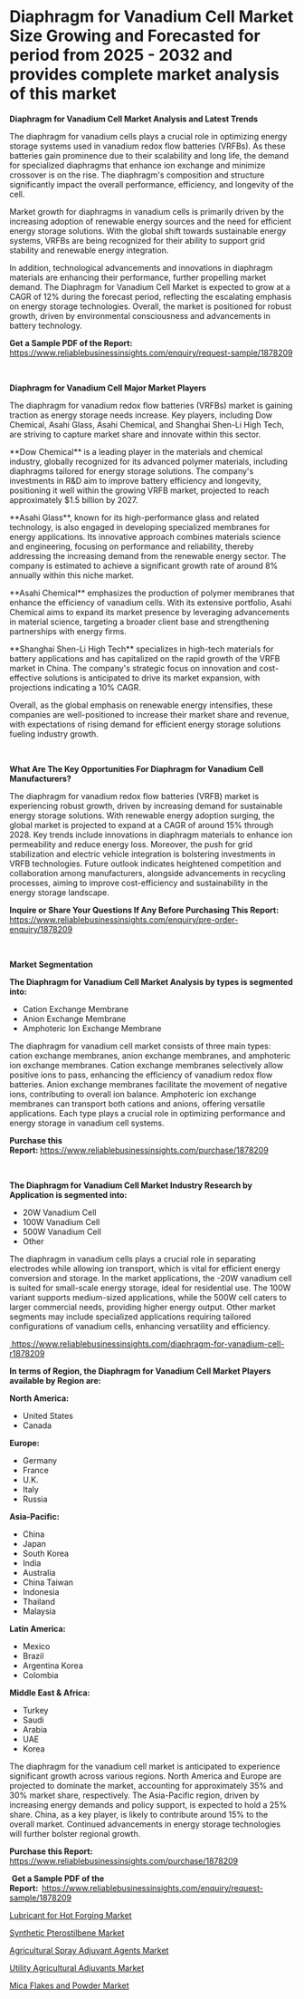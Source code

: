 <p><h1>Diaphragm for Vanadium Cell Market Size Growing and Forecasted for period from 2025 - 2032 and provides complete market analysis of this market</h1></p><p><strong>Diaphragm for Vanadium Cell Market Analysis and Latest Trends</strong></p>
<p><p>The diaphragm for vanadium cells plays a crucial role in optimizing energy storage systems used in vanadium redox flow batteries (VRFBs). As these batteries gain prominence due to their scalability and long life, the demand for specialized diaphragms that enhance ion exchange and minimize crossover is on the rise. The diaphragm's composition and structure significantly impact the overall performance, efficiency, and longevity of the cell.</p><p>Market growth for diaphragms in vanadium cells is primarily driven by the increasing adoption of renewable energy sources and the need for efficient energy storage solutions. With the global shift towards sustainable energy systems, VRFBs are being recognized for their ability to support grid stability and renewable energy integration.</p><p>In addition, technological advancements and innovations in diaphragm materials are enhancing their performance, further propelling market demand. The Diaphragm for Vanadium Cell Market is expected to grow at a CAGR of 12% during the forecast period, reflecting the escalating emphasis on energy storage technologies. Overall, the market is positioned for robust growth, driven by environmental consciousness and advancements in battery technology.</p></p>
<p><strong>Get a Sample PDF of the Report:&nbsp;</strong> <a href="https://www.reliablebusinessinsights.com/enquiry/request-sample/1878209?utm_campaign=75&utm_medium=2&utm_source=Github&utm_content=ia&utm_term=03042025&utm_id=diaphragm-for-vanadium-cell">https://www.reliablebusinessinsights.com/enquiry/request-sample/1878209</a></p>
<p>&nbsp;</p>
<p><strong>Diaphragm for Vanadium Cell Major Market Players</strong></p>
<p><p>The diaphragm for vanadium redox flow batteries (VRFBs) market is gaining traction as energy storage needs increase. Key players, including Dow Chemical, Asahi Glass, Asahi Chemical, and Shanghai Shen-Li High Tech, are striving to capture market share and innovate within this sector.</p><p>**Dow Chemical** is a leading player in the materials and chemical industry, globally recognized for its advanced polymer materials, including diaphragms tailored for energy storage solutions. The company's investments in R&D aim to improve battery efficiency and longevity, positioning it well within the growing VRFB market, projected to reach approximately $1.5 billion by 2027.</p><p>**Asahi Glass**, known for its high-performance glass and related technology, is also engaged in developing specialized membranes for energy applications. Its innovative approach combines materials science and engineering, focusing on performance and reliability, thereby addressing the increasing demand from the renewable energy sector. The company is estimated to achieve a significant growth rate of around 8% annually within this niche market.</p><p>**Asahi Chemical** emphasizes the production of polymer membranes that enhance the efficiency of vanadium cells. With its extensive portfolio, Asahi Chemical aims to expand its market presence by leveraging advancements in material science, targeting a broader client base and strengthening partnerships with energy firms.</p><p>**Shanghai Shen-Li High Tech** specializes in high-tech materials for battery applications and has capitalized on the rapid growth of the VRFB market in China. The company's strategic focus on innovation and cost-effective solutions is anticipated to drive its market expansion, with projections indicating a 10% CAGR.</p><p>Overall, as the global emphasis on renewable energy intensifies, these companies are well-positioned to increase their market share and revenue, with expectations of rising demand for efficient energy storage solutions fueling industry growth.</p></p>
<p>&nbsp;</p>
<p><strong>What Are The Key Opportunities For Diaphragm for Vanadium Cell Manufacturers?</strong></p>
<p><p>The diaphragm for vanadium redox flow batteries (VRFB) market is experiencing robust growth, driven by increasing demand for sustainable energy storage solutions. With renewable energy adoption surging, the global market is projected to expand at a CAGR of around 15% through 2028. Key trends include innovations in diaphragm materials to enhance ion permeability and reduce energy loss. Moreover, the push for grid stabilization and electric vehicle integration is bolstering investments in VRFB technologies. Future outlook indicates heightened competition and collaboration among manufacturers, alongside advancements in recycling processes, aiming to improve cost-efficiency and sustainability in the energy storage landscape.</p></p>
<p><strong>Inquire or Share Your Questions If Any Before Purchasing This Report:</strong> <a href="https://www.reliablebusinessinsights.com/enquiry/pre-order-enquiry/1878209?utm_campaign=75&utm_medium=2&utm_source=Github&utm_content=ia&utm_term=03042025&utm_id=diaphragm-for-vanadium-cell">https://www.reliablebusinessinsights.com/enquiry/pre-order-enquiry/1878209</a></p>
<p>&nbsp;</p>
<p><strong>Market Segmentation</strong></p>
<p><strong>The Diaphragm for Vanadium Cell Market Analysis by types is segmented into:</strong></p>
<p><ul><li>Cation Exchange Membrane</li><li>Anion Exchange Membrane</li><li>Amphoteric Ion Exchange Membrane</li></ul></p>
<p><p>The diaphragm for vanadium cell market consists of three main types: cation exchange membranes, anion exchange membranes, and amphoteric ion exchange membranes. Cation exchange membranes selectively allow positive ions to pass, enhancing the efficiency of vanadium redox flow batteries. Anion exchange membranes facilitate the movement of negative ions, contributing to overall ion balance. Amphoteric ion exchange membranes can transport both cations and anions, offering versatile applications. Each type plays a crucial role in optimizing performance and energy storage in vanadium cell systems.</p></p>
<p><strong>Purchase this Report:&nbsp;</strong><a href="https://www.reliablebusinessinsights.com/purchase/1878209?utm_campaign=75&utm_medium=2&utm_source=Github&utm_content=ia&utm_term=03042025&utm_id=diaphragm-for-vanadium-cell">https://www.reliablebusinessinsights.com/purchase/1878209</a></p>
<p>&nbsp;</p>
<p><strong>The Diaphragm for Vanadium Cell Market Industry Research by Application is segmented into:</strong></p>
<p><ul><li>20W Vanadium Cell</li><li>100W Vanadium Cell</li><li>500W Vanadium Cell</li><li>Other</li></ul></p>
<p><p>The diaphragm in vanadium cells plays a crucial role in separating electrodes while allowing ion transport, which is vital for efficient energy conversion and storage. In the market applications, the -20W vanadium cell is suited for small-scale energy storage, ideal for residential use. The 100W variant supports medium-sized applications, while the 500W cell caters to larger commercial needs, providing higher energy output. Other market segments may include specialized applications requiring tailored configurations of vanadium cells, enhancing versatility and efficiency.</p></p>
<p><a href="https://www.reliablebusinessinsights.com/diaphragm-for-vanadium-cell-r1878209?utm_campaign=75&utm_medium=2&utm_source=Github&utm_content=ia&utm_term=03042025&utm_id=diaphragm-for-vanadium-cell">&nbsp;https://www.reliablebusinessinsights.com/diaphragm-for-vanadium-cell-r1878209</a></p>
<p><strong>In terms of Region, the Diaphragm for Vanadium Cell Market Players available by Region are:</strong></p>
<p>
    <p> <strong> North America: </strong>
        <ul>
            <li>United States</li>
            <li>Canada</li>
        </ul>
        </p> 
    <p> <strong> Europe: </strong>
        <ul>
            <li>Germany</li>
            <li>France</li>
            <li>U.K.</li>
            <li>Italy</li>
            <li>Russia</li>
        </ul>
        </p> 
    <p> <strong> Asia-Pacific: </strong>
        <ul>
            <li>China</li>
            <li>Japan</li>
            <li>South Korea</li>
            <li>India</li>
            <li>Australia</li>
            <li>China Taiwan</li>
            <li>Indonesia</li>
            <li>Thailand</li>
            <li>Malaysia</li>
        </ul>
        </p> 
    <p> <strong> Latin America: </strong>
        <ul>
            <li>Mexico</li>
            <li>Brazil</li>
            <li>Argentina Korea</li>
            <li>Colombia</li>
        </ul>
        </p> 
    <p> <strong> Middle East & Africa: </strong>
        <ul>
            <li>Turkey</li>
            <li>Saudi</li>
            <li>Arabia</li>
            <li>UAE</li>
            <li>Korea</li>
        </ul>
    </p>
    </p>
<p><p>The diaphragm for the vanadium cell market is anticipated to experience significant growth across various regions. North America and Europe are projected to dominate the market, accounting for approximately 35% and 30% market share, respectively. The Asia-Pacific region, driven by increasing energy demands and policy support, is expected to hold a 25% share. China, as a key player, is likely to contribute around 15% to the overall market. Continued advancements in energy storage technologies will further bolster regional growth.</p></p>
<p><strong>Purchase this Report: </strong><a href="https://www.reliablebusinessinsights.com/purchase/1878209?utm_campaign=75&utm_medium=2&utm_source=Github&utm_content=ia&utm_term=03042025&utm_id=diaphragm-for-vanadium-cell">https://www.reliablebusinessinsights.com/purchase/1878209</a></p>
<p>&nbsp;<strong>Get a Sample PDF of the Report:&nbsp;&nbsp;</strong><a href="https://www.reliablebusinessinsights.com/enquiry/request-sample/1878209?utm_campaign=75&utm_medium=2&utm_source=Github&utm_content=ia&utm_term=03042025&utm_id=diaphragm-for-vanadium-cell">https://www.reliablebusinessinsights.com/enquiry/request-sample/1878209</a></p>
<p><strong></strong></p>
<p><p><a href="https://github.com/budenhanelfc/Market-Research-Report-List-1/blob/main/lubricant-for-hot-forging-market.md?utm_campaign=75&utm_medium=2&utm_source=Github&utm_content=ia&utm_term=03042025&utm_id=diaphragm-for-vanadium-cell">Lubricant for Hot Forging Market</a></p><p><a href="https://github.com/ebalabenoot/Market-Research-Report-List-1/blob/main/synthetic-pterostilbene-market.md?utm_campaign=75&utm_medium=2&utm_source=Github&utm_content=ia&utm_term=03042025&utm_id=diaphragm-for-vanadium-cell">Synthetic Pterostilbene Market</a></p><p><a href="https://github.com/cwasicioaie/Market-Research-Report-List-1/blob/main/agricultural-spray-adjuvant-agents-market.md?utm_campaign=75&utm_medium=2&utm_source=Github&utm_content=ia&utm_term=03042025&utm_id=diaphragm-for-vanadium-cell">Agricultural Spray Adjuvant Agents Market</a></p><p><a href="https://github.com/handyiongikg/Market-Research-Report-List-1/blob/main/utility-agricultural-adjuvants-market.md?utm_campaign=75&utm_medium=2&utm_source=Github&utm_content=ia&utm_term=03042025&utm_id=diaphragm-for-vanadium-cell">Utility Agricultural Adjuvants Market</a></p><p><a href="https://github.com/nellygussisy/Market-Research-Report-List-1/blob/main/mica-flakes-and-powder-market.md?utm_campaign=75&utm_medium=2&utm_source=Github&utm_content=ia&utm_term=03042025&utm_id=diaphragm-for-vanadium-cell">Mica Flakes and Powder Market</a></p></p>